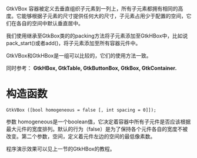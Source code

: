 GtkVBox 容器被定义去垂直组织子元素到一列上，所有子元素都拥有相同的高度。它能够根据子元素的尺寸提供任何大的尺寸，子元素占用少于配置的空间，它们在各自的空间中默认垂直居中。

我们使用继承至GtkBox类的的packing方法将子元素添加至GtkHBox中，比如说pack_start()或者add()，将子元素添加至所有容器元件中。

GtkVBox和GtkHBox是一组可以比较的，它们的使用方法一致。

同时参考： **GtkHBox, GtkTable, GtkButtonBox, GtkBox, GtkContainer.**

# 构造函数
~~~
GtkVBox ([bool homogeneous = false [, int spacing = 0]]);  
~~~

参数 homogeneous是一个boolean值，它决定着容器中所有子元件是否应该根据最大元件的宽度排列。默认的行为（false）是为了保持各个元件各自的宽度不被改变。第二个参数，空间，定义着元件左边的空间的最低像素数。

程序演示效果可以见上一节的GtkHBox的教程。